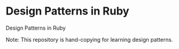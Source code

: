 # Design Patterns in Ruby

Design Patterns in Ruby

Note: This repository is hand-copying for learning design patterns.
